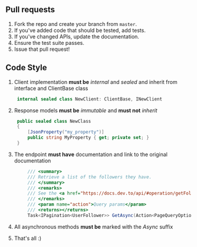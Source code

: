 ## Pull requests

1. Fork the repo and create your branch from `master`.
2. If you've added code that should be tested, add tests.
3. If you've changed APIs, update the documentation.
4. Ensure the test suite passes.
5. Issue that pull request!

## Code Style

1. Client implementation **must be** *internal* and *sealed* and inherit from interface and ClientBase class
   ```csharp
    internal sealed class NewClient: ClientBase, INewClient
   ```
2. Response models **must be** *immutable* and **must not** *inherit*
   ```csharp
    public sealed class NewClass
    {
        [JsonProperty("my_property")]
        public string MyProperty { get; private set; } 
    }
   ```
3. The endpoint **must have** documentation and link to the original documentation
   ```csharp
        /// <summary>
        /// Retrieve a list of the followers they have.
        /// </summary>
        /// <remarks>
        /// See the <a href="https://docs.dev.to/api/#operation/getFollowers">getFollowers</a> for more information
        /// </remarks>
        /// <param name="action">Query params</param>
        /// <returns></returns>
        Task<IPagination<UserFollower>> GetAsync(Action<PageQueryOption> action = null);
   ```
4. All asynchronous methods **must be** marked with the *Async* suffix

5. That's all :)